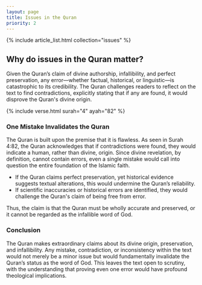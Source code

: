 ```yaml
---
layout: page
title: Issues in the Quran
priority: 2
---
```


{% include article_list.html collection="issues" %}

## Why do issues in the Quran matter?

Given the Quran’s claim of divine authorship, infallibility, and perfect preservation, any error—whether factual, historical, or linguistic—is catastrophic to its credibility. The Quran challenges readers to reflect on the text to find contradictions, explicitly stating that if any are found, it would disprove the Quran's divine origin.

{% include verse.html surah="4" ayah="82" %}

### One Mistake Invalidates the Quran

The Quran is built upon the premise that it is flawless. As seen in Surah 4:82, the Quran acknowledges that if contradictions were found, they would indicate a human, rather than divine, origin. Since divine revelation, by definition, cannot contain errors, even a single mistake would call into question the entire foundation of the Islamic faith.

- If the Quran claims perfect preservation, yet historical evidence suggests textual alterations, this would undermine the Quran’s reliability.
- If scientific inaccuracies or historical errors are identified, they would challenge the Quran's claim of being free from error.

Thus, the claim is that the Quran must be wholly accurate and preserved, or it cannot be regarded as the infallible word of God.

### Conclusion

The Quran makes extraordinary claims about its divine origin, preservation, and infallibility. Any mistake, contradiction, or inconsistency within the text would not merely be a minor issue but would fundamentally invalidate the Quran’s status as the word of God. This leaves the text open to scrutiny, with the understanding that proving even one error would have profound theological implications.
